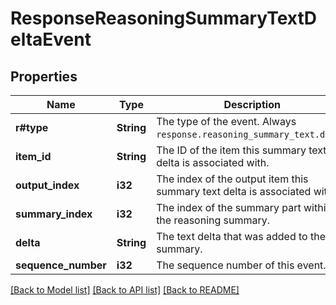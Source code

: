 # ResponseReasoningSummaryTextDeltaEvent

## Properties

Name | Type | Description | Notes
------------ | ------------- | ------------- | -------------
**r#type** | **String** | The type of the event. Always `response.reasoning_summary_text.delta`.  | 
**item_id** | **String** | The ID of the item this summary text delta is associated with.  | 
**output_index** | **i32** | The index of the output item this summary text delta is associated with.  | 
**summary_index** | **i32** | The index of the summary part within the reasoning summary.  | 
**delta** | **String** | The text delta that was added to the summary.  | 
**sequence_number** | **i32** | The sequence number of this event.  | 

[[Back to Model list]](../README.md#documentation-for-models) [[Back to API list]](../README.md#documentation-for-api-endpoints) [[Back to README]](../README.md)



